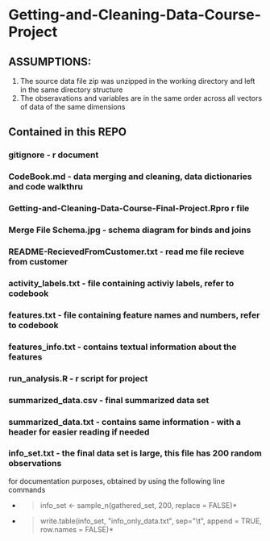 # Getting-and-Cleaning-Data-Course-Project


## ASSUMPTIONS:
1. The source data file zip was unzipped in the working directory and left in the same directory structure
2. The obseravations and variables are in the same order across all vectors of data of the same dimensions

## Contained in this REPO


### gitignore - r document

### CodeBook.md - data merging and cleaning, data dictionaries and code walkthru

### Getting-and-Cleaning-Data-Course-Final-Project.Rpro r file

### Merge File Schema.jpg - schema diagram for binds and joins

### README-RecievedFromCustomer.txt - read me file recieve from customer

### activity_labels.txt - file containing activiy labels, refer to codebook

### features.txt - file containing feature names and numbers, refer to codebook

### features_info.txt - contains textual information about the features

### run_analysis.R - r script for project

### summarized_data.csv -  final summarized data set

### summarized_data.txt - contains same information - with a header for easier reading if needed

### info_set.txt - the final data set is large, this file has 200 random observations
  for documentation purposes, obtained by using the following line commands
  
* > info_set <- sample_n(gathered_set, 200, replace = FALSE)*

* > write.table(info_set, "info_only_data.txt", sep="\t", append = TRUE, row.names = FALSE)*
